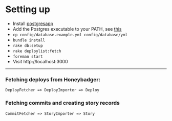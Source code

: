 # Setting up

* Install [postgresapp](http://postgresapp.com/)
* Add the Postgres executable to your PATH, see [this](http://postgresapp.com/documentation/cli-tools.html)
* `cp config/database.example.yml config/database/yml`
* `bundle install`
* `rake db:setup`
* `rake deploylist:fetch`
* `foreman start`
* Visit http://localhost:3000

---

### Fetching deploys from Honeybadger:

`DeployFetcher => DeployImporter => Deploy`


### Fetching commits and creating story records

`CommitFetcher => StoryImporter => Story`
